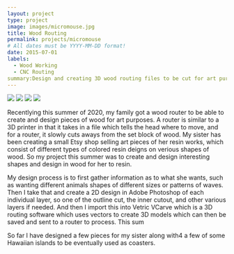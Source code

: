 ```yaml
---
layout: project
type: project
image: images/micromouse.jpg
title: Wood Routing
permalink: projects/micromouse
# All dates must be YYYY-MM-DD format!
date: 2015-07-01
labels:
  - Wood Working
  - CNC Routing
summary:Design and creating 3D wood routing files to be cut for art purposes. 
---
```


<div class="ui small rounded images">
  <img class="ui image" src="../images/micromouse-robot.png">
  <img class="ui image" src="../images/micromouse-robot-2.jpg">
  <img class="ui image" src="../images/micromouse.jpg">
  <img class="ui image" src="../images/micromouse-circuit.png">
</div>

Recentlying this summer of 2020, my family got a wood router to be able to create and design pieces of wood for art purposes.  A router is similar to a 3D printer in that it takes in a file which tells the head where to move, and for a router, it slowly cuts aways from the set block of wood.  My sister has been creating a small Etsy shop selling art pieces of her resin works,  which consist of different types of colored resin deigns on verious shapes of wood. So my project this summer was to create and design interesting shapes and design in wood for her to resin.

My design process is to first gather information as to what she wants, such as wanting different animals shapes of different sizes or patterns of waves. Then I take that and create a 2D design in Adobe Photoshop of each individual layer, so one of the outline cut, the inner cutout, and other various layers if needed. And then I import this into Vetric VCarve which is a 3D routing software which uses vectors to create 3D models which can then be saved and sent to a router to process. This sum

So far I have designed a few pieces for my sister along with4 a few of some Hawaiian islands to be eventually used as coasters. 

